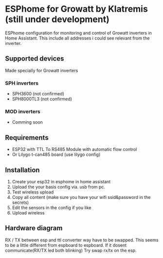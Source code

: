 # ESPhome for Growatt by Klatremis (still under development)
ESPhome configuration for monitoring and control of Growatt inverters in Home Assistant.
This include all addresses i could see relevant from the inverter.

## Supported devices
Made specially for Growatt inverters

### SPH inverters
* SPH3600 (not confirmed)
* SPH8000TL3 (not confirmed)
### MOD inverters
* Comming soon

## Requirements
* ESP32 with TTL To RS485 Module with automatic flow control
* Or Lilygo t-can485 board (use lilygo config)

## Installation
1. Create your esp32 in esphome in home assistant
2. Upload the your basis config via. usb from pc.
3. Test wireless upload
4. Copy all content (make sure you have your wifi ssid&password in the secrets)
5. Edit the sensors in the config if you like
6. Upload wireless

## Hardware diagram
RX / TX between esp and ttl converter way have to be swapped. This seems to be a little different from espboard to espboard.
If it dosent communicate(RX/TX led both blinking) Try swap rx/tx on the esp.
